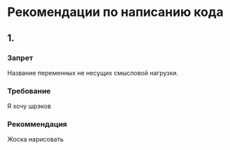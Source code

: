 # Рекомендации по написанию кода
## 1. 
### Запрет
Название переменных не несущих смысловой нагрузки.

### Требование
Я хочу шрэков
### Рекоммендация
Жоска нарисовать
